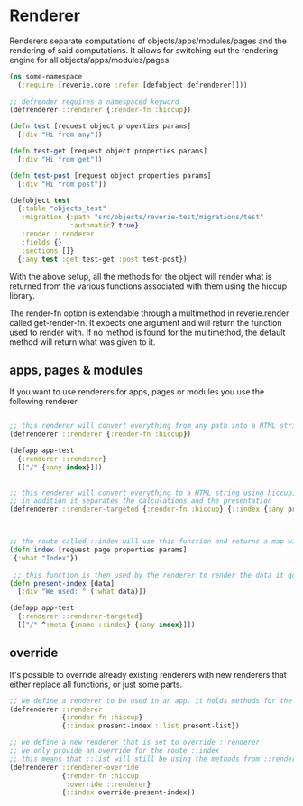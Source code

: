 # Renderer

Renderers separate computations of objects/apps/modules/pages and the rendering of said computations. It allows for switching out the rendering engine for all objects/apps/modules/pages.



```clojure
(ns some-namespace
  (:require [reverie.core :refer [defobject defrenderer]]))
  
;; defrender requires a namespaced keyword
(defrenderer ::renderer {:render-fn :hiccup})

(defn test [request object properties params]
  [:div "Hi from any"])

(defn test-get [request object properties params]
  [:div "Hi from get"])

(defn test-post [request object properties params]
  [:div "Hi from post"])

(defobject test
  {:table "objects_test"
   :migration {:path "src/objects/reverie-test/migrations/test"
               :automatic? true}
   :render ::renderer
   :fields {}
   :sections []}
  {:any test :get test-get :post test-post})
```

With the above setup, all the methods for the object will render what is returned from the various functions associated with them using the hiccup library.

The render-fn option is extendable through a multimethod in reverie.render called get-render-fn. It expects one argument and will return the function used to render with. If no method is found for the multimethod, the default method will return what was given to it.


## apps, pages &amp; modules

If you want to use renderers for apps, pages or modules you use the following renderer

```clojure

;; this renderer will convert everything from any path into a HTML string
(defrenderer ::renderer {:render-fn :hiccup})

(defapp app-test
  {:renderer ::renderer}
  [["/" {:any index}]])
  
  
;; this renderer will convert everything to a HTML string using hiccup,
;; in addition it separates the calculations and the presentation
(defrenderer ::renderer-targeted {:render-fn :hiccup} {::index {:any present-index}})



;; the route called ::index will use this function and returns a map with the data
(defn index [request page properties params]
 {:what "Index"})
 
 ;; this function is then used by the renderer to render the data it got from the index function
(defn present-index [data]
  [:div "We used: " (:what data)])

(defapp app-test
  {:renderer ::renderer-targeted}
  [["/" ^:meta {:name ::index} {:any index}]])
```


## override

It's possible to override already existing renderers with new renderers that either replace all functions, or just some parts.

```clojure
;; we define a renderer to be used in an app. it holds methods for the routes ::index and ::list
(defrenderer ::renderer 
             {:render-fn :hiccup} 
             {::index present-index ::list present-list})

;; we define a new renderer that is set to override ::renderer
;; we only provide an override for the route ::index
;; this means that ::list will still be using the methods from ::renderer
(defrenderer ::renderer-override 
             {:render-fn :hiccup
              :override ::renderer}
             {::index override-present-index})

```
